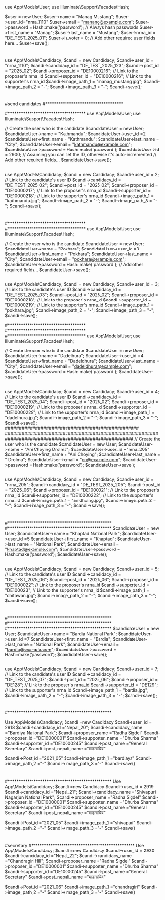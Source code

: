 use App\Models\User;
use Illuminate\Support\Facades\Hash;

$user = new User;
$user->name = "Manag Mustang";
$user->user_id="nrna_1110"
$user->email = "manang@example.com";
$user->password = Hash::make('password'); // Always hash passwords
$user->first_name = "Manag";
$user->last_name = "Mustang";
$user->nrna_id = "DE_TEST_2025_01";
$user->is_voter = 0;
// Add other required user fields here...
$user->save();
#
use App\Models\Candidacy;
$candi = new Candidacy;
$candi->user_id = "nrna_1110";
$candi->candidacy_id = "DE_TEST_2025_123";
$candi->post_id = "2025_02";
$candi->proposer_id = "DE10000216"; // Link to the proposer's nrna_id
$candi->supporter_id = "DE10000216"; // Link to the supporter's nrna_id
$candi->image_path_1 = "manag_mustang.jpg";
$candi->image_path_2 = "-";
$candi->image_path_3 = "-";
$candi->save();
#

#send candidates 
#************************************

#************************************
use App\Models\User;
use Illuminate\Support\Facades\Hash;

// Create the user who is the candidate
$candidateUser = new User;
$candidateUser->name = "Kathmandu";
$candidateUser->user_id =2
$candidateUser->first_name = "Kathmandu";
$candidateUser->last_name = "City";
$candidateUser->email = "kathmandu@example.com";
$candidateUser->password = Hash::make('password');
$candidateUser->id = 2900; // Assuming you can set the ID, otherwise it's auto-incremented
// Add other required fields...
$candidateUser->save();

##
use App\Models\Candidacy;
$candi = new Candidacy;
$candi->user_id = 2; // Link to the candidate's user ID
$candi->candidacy_id = "DE_TEST_2025_02";
$candi->post_id = "2025_02";
$candi->proposer_id = "DE10000217"; // Link to the proposer's nrna_id
$candi->supporter_id = "DE10000218"; // Link to the supporter's nrna_id
$candi->image_path_1 = "kathmandu.jpg";
$candi->image_path_2 = "-";
$candi->image_path_3 = "-";
$candi->save();
#
#************************************
#************************************
use App\Models\User;
use Illuminate\Support\Facades\Hash;

// Create the user who is the candidate
$candidateUser = new User;
$candidateUser->name = "Pokhara";
$candidateUser->user_id =3
$candidateUser->first_name = "Pokhara";
$candidateUser->last_name = "City";
$candidateUser->email = "pokhara@example.com";
$candidateUser->password = Hash::make('password');
// Add other required fields...
$candidateUser->save();

##
use App\Models\Candidacy;
$candi = new Candidacy;
$candi->user_id = 3; // Link to the candidate's user ID
$candi->candidacy_id = "DE_TEST_2025_03";
$candi->post_id = "2025_02";
$candi->proposer_id = "DE10000218"; // Link to the proposer's nrna_id
$candi->supporter_id = "DE10000219"; // Link to the supporter's nrna_id
$candi->image_path_1 = "pokhara.jpg";
$candi->image_path_2 = "-";
$candi->image_path_3 = "-";
$candi->save();


#************************************
#************************************
#************************************
use App\Models\User;
use Illuminate\Support\Facades\Hash;

// Create the user who is the candidate
$candidateUser = new User;
$candidateUser->name = "Dadelhura";
$candidateUser->user_id =4
$candidateUser->first_name = "Dadeldhura";
$candidateUser->last_name = "City";
$candidateUser->email = "dadeldhura@example.com";
$candidateUser->password = Hash::make('password');
$candidateUser->save();

##
use App\Models\Candidacy;
$candi = new Candidacy;
$candi->user_id = 4; // Link to the candidate's user ID
$candi->candidacy_id = "DE_TEST_2025_04";
$candi->post_id = "2025_02";
$candi->proposer_id = "DE10000219"; // Link to the proposer's nrna_id
$candi->supporter_id = "DE10000229"; // Link to the supporter's nrna_id
$candi->image_path_1 = "dadelhura.jpg";
$candi->image_path_2 = "-";
$candi->image_path_3 = "-";
$candi->save();
#################################################
#######################################################################################################
// Create the user who is the candidate
$candidateUser = new User;
$candidateUser->name = "Ani Choying Drolma";
$candidateUser->user_id ="nrna_205"
$candidateUser->first_name = "Ani Choying";
$candidateUser->last_name = " Drolma";
$candidateUser->email = "cn@example.com";
$candidateUser->password = Hash::make('password');
$candidateUser->save();

##
use App\Models\Candidacy;
$candi = new Candidacy;
$candi->user_id = "nrna_205";
$candi->candidacy_id = "DE_TEST_2025_205";
$candi->post_id = "2025_06";
$candi->proposer_id = "DE1000021"; // Link to the proposer's nrna_id
$candi->supporter_id = "DE10000222"; // Link to the supporter's nrna_id
$candi->image_path_1 = "anidhoing.jpg";
$candi->image_path_2 = "-";
$candi->image_path_3 = "-";
$candi->save();
#

#************************************************
#************************************************
$candidateUser = new User;
$candidateUser->name = "Khaptad National Park";
$candidateUser->user_id =5
$candidateUser->first_name = "Khaptad";
$candidateUser->last_name = "National Park";
$candidateUser->email = "khaptad@example.com";
$candidateUser->password = Hash::make('password');
$candidateUser->save();

##
use App\Models\Candidacy;
$candi = new Candidacy;
$candi->user_id = 5; // Link to the candidate's user ID
$candi->candidacy_id = "DE_TEST_2025_06";
$candi->post_id = "2025_06";
$candi->proposer_id = "DE1000022"; // Link to the proposer's nrna_id
$candi->supporter_id = "DE100023"; // Link to the supporter's nrna_id
$candi->image_path_1 = "chitawan.jpg";
$candi->image_path_2 = "-";
$candi->image_path_3 = "-";
$candi->save();
#

#************************************************
#************************************************
#************************************************
$candidateUser = new User;
$candidateUser->name = "Bardia National Park";
$candidateUser->user_id =7
$candidateUser->first_name = "Bardia";
$candidateUser->last_name = "National Park";
$candidateUser->email = "bardia@example.com";
$candidateUser->password = Hash::make('password');
$candidateUser->save();

##
use App\Models\Candidacy;
$candi = new Candidacy;
$candi->user_id = 7; // Link to the candidate's user ID
$candi->candidacy_id = "DE_TEST_2025_07";
$candi->post_id = "2025_06";
$candi->proposer_id = "DE128"; // Link to the proposer's nrna_id
$candi->supporter_id = "DE129"; // Link to the supporter's nrna_id
$candi->image_path_1 = "bardia.jpg";
$candi->image_path_2 = "-";
$candi->image_path_3 = "-";
$candi->save();
#
#************************************************


Use App\Models\Candidacy; 
$candi                  =new Candidacy
$candi->user_id         = 2918
$candi->candidacy_id    ="Nepal_20";
$candi->candidacy_name  ="Bardiya National Park";
$candi->proposer_name   ="Radha Sigdel"
$candi->proposer_id     ="DE10000001"
$candi->supporter_name  ="Dhurba Sharma"
$candi->supporter_id    ="DE10000245"
$candi->post_name        ="General Secretary"
$candi->post_nepali_name  ="माहासचिव"

$candi->Post_id          ="2021_05"
$candi->image_path_1     ="bardiaya"
$candi->image_path_2     ="-"
$candi->image_path_3     ="-"
$candi->save()
#
#************************************************
Use App\Models\Candidacy; 
$candi                  =new Candidacy
$candi->user_id         = 2919
$candi->candidacy_id    ="Nepal_21";
$candi->candidacy_name  ="Shivapuri Nagarjun National Park";
$candi->proposer_name   ="Radha Sigdel"
$candi->proposer_id     ="DE10000001"
$candi->supporter_name  ="Dhurba Sharma"
$candi->supporter_id    ="DE10000245"
$candi->post_name        ="General Secretary"
$candi->post_nepali_name  ="माहासचिव"

$candi->Post_id          ="2021_05"
$candi->image_path_1     ="shivapuri"
$candi->image_path_2     ="-"
$candi->image_path_3     ="-"
$candi->save()
#

#secretary 
#************************************************
Use App\Models\Candidacy; 
$candi                  =new Candidacy
$candi->user_id         = 2920
$candi->candidacy_id    ="Nepal_22";
$candi->candidacy_name  ="Chandragiri Hill";
$candi->proposer_name   ="Radha Sigdel"
$candi->proposer_id     ="DE10000001"
$candi->supporter_name  ="Dhurba Sharma"
$candi->supporter_id    ="DE10000245"
$candi->post_name        ="General Secretary"
$candi->post_nepali_name  ="माहासचिव"

$candi->Post_id          ="2021_06"
$candi->image_path_1     ="chandragiri"
$candi->image_path_2     ="-"
$candi->image_path_3     ="-"
$candi->save()
#



